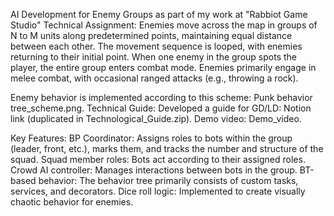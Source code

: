 AI Development for Enemy Groups as part of my work at "Rabbiot Game Studio"
Technical Assignment: Enemies move across the map in groups of N to M units along predetermined points, maintaining equal distance between each other. The movement sequence is looped, with enemies returning to their initial point. When one enemy in the group spots the player, the entire group enters combat mode. Enemies primarily engage in melee combat, with occasional ranged attacks (e.g., throwing a rock).

Enemy behavior is implemented according to this scheme: Punk behavior tree_scheme.png.
Technical Guide: Developed a guide for GD/LD: Notion link (duplicated in Technological_Guide.zip).
Demo video: Demo_video.

Key Features:
BP Coordinator: Assigns roles to bots within the group (leader, front, etc.), marks them, and tracks the number and structure of the squad.
Squad member roles: Bots act according to their assigned roles.
Crowd AI controller: Manages interactions between bots in the group.
BT-based behavior: The behavior tree primarily consists of custom tasks, services, and decorators.
Dice roll logic: Implemented to create visually chaotic behavior for enemies.

